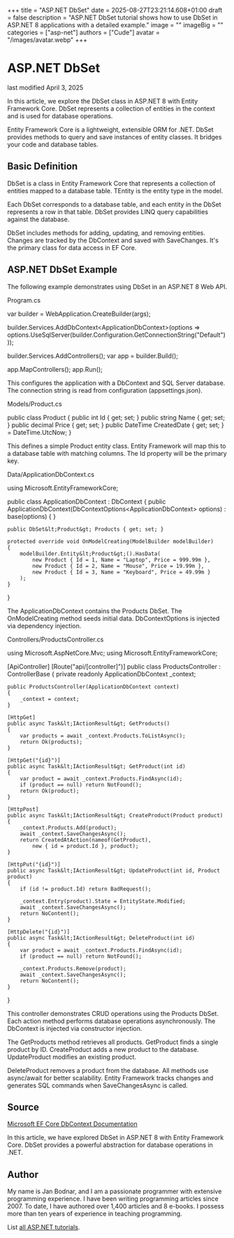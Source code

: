 +++
title = "ASP.NET DbSet"
date = 2025-08-27T23:21:14.608+01:00
draft = false
description = "ASP.NET DbSet tutorial shows how to use DbSet in ASP.NET 8 applications with a detailed example."
image = ""
imageBig = ""
categories = ["asp-net"]
authors = ["Cude"]
avatar = "/images/avatar.webp"
+++

# ASP.NET DbSet

last modified April 3, 2025

In this article, we explore the DbSet class in ASP.NET 8 with Entity Framework
Core. DbSet represents a collection of entities in the context and is used for
database operations.

Entity Framework Core is a lightweight, extensible ORM for .NET. DbSet provides
methods to query and save instances of entity classes. It bridges your code and
database tables.

## Basic Definition

DbSet is a class in Entity Framework Core that represents a collection
of entities mapped to a database table. TEntity is the entity type in the model.

Each DbSet corresponds to a database table, and each entity in the DbSet
represents a row in that table. DbSet provides LINQ query capabilities against
the database.

DbSet includes methods for adding, updating, and removing entities. Changes are
tracked by the DbContext and saved with SaveChanges. It's the primary class for
data access in EF Core.

## ASP.NET DbSet Example

The following example demonstrates using DbSet in an ASP.NET 8 Web API.

Program.cs
  

var builder = WebApplication.CreateBuilder(args);

builder.Services.AddDbContext&lt;ApplicationDbContext&gt;(options =&gt;
    options.UseSqlServer(builder.Configuration.GetConnectionString("Default")));

builder.Services.AddControllers();
var app = builder.Build();

app.MapControllers();
app.Run();

This configures the application with a DbContext and SQL Server database. The
connection string is read from configuration (appsettings.json).

Models/Product.cs
  

public class Product
{
    public int Id { get; set; }
    public string Name { get; set; }
    public decimal Price { get; set; }
    public DateTime CreatedDate { get; set; } = DateTime.UtcNow;
}

This defines a simple Product entity class. Entity Framework will map this to a
database table with matching columns. The Id property will be the primary key.

Data/ApplicationDbContext.cs
  

using Microsoft.EntityFrameworkCore;

public class ApplicationDbContext : DbContext
{
    public ApplicationDbContext(DbContextOptions&lt;ApplicationDbContext&gt; options)
        : base(options) { }

    public DbSet&lt;Product&gt; Products { get; set; }

    protected override void OnModelCreating(ModelBuilder modelBuilder)
    {
        modelBuilder.Entity&lt;Product&gt;().HasData(
            new Product { Id = 1, Name = "Laptop", Price = 999.99m },
            new Product { Id = 2, Name = "Mouse", Price = 19.99m },
            new Product { Id = 3, Name = "Keyboard", Price = 49.99m }
        );
    }
}

The ApplicationDbContext contains the Products DbSet. The OnModelCreating method
seeds initial data. DbContextOptions is injected via dependency injection.

Controllers/ProductsController.cs
  

using Microsoft.AspNetCore.Mvc;
using Microsoft.EntityFrameworkCore;

[ApiController]
[Route("api/[controller]")]
public class ProductsController : ControllerBase
{
    private readonly ApplicationDbContext _context;

    public ProductsController(ApplicationDbContext context)
    {
        _context = context;
    }

    [HttpGet]
    public async Task&lt;IActionResult&gt; GetProducts()
    {
        var products = await _context.Products.ToListAsync();
        return Ok(products);
    }

    [HttpGet("{id}")]
    public async Task&lt;IActionResult&gt; GetProduct(int id)
    {
        var product = await _context.Products.FindAsync(id);
        if (product == null) return NotFound();
        return Ok(product);
    }

    [HttpPost]
    public async Task&lt;IActionResult&gt; CreateProduct(Product product)
    {
        _context.Products.Add(product);
        await _context.SaveChangesAsync();
        return CreatedAtAction(nameof(GetProduct), 
            new { id = product.Id }, product);
    }

    [HttpPut("{id}")]
    public async Task&lt;IActionResult&gt; UpdateProduct(int id, Product product)
    {
        if (id != product.Id) return BadRequest();
        
        _context.Entry(product).State = EntityState.Modified;
        await _context.SaveChangesAsync();
        return NoContent();
    }

    [HttpDelete("{id}")]
    public async Task&lt;IActionResult&gt; DeleteProduct(int id)
    {
        var product = await _context.Products.FindAsync(id);
        if (product == null) return NotFound();
        
        _context.Products.Remove(product);
        await _context.SaveChangesAsync();
        return NoContent();
    }
}

This controller demonstrates CRUD operations using the Products DbSet. Each
action method performs database operations asynchronously. The DbContext is
injected via constructor injection.

The GetProducts method retrieves all products. GetProduct finds a single product
by ID. CreateProduct adds a new product to the database. UpdateProduct modifies
an existing product.

DeleteProduct removes a product from the database. All methods use async/await
for better scalability. Entity Framework tracks changes and generates SQL
commands when SaveChangesAsync is called.

## Source

[Microsoft EF Core DbContext Documentation](https://learn.microsoft.com/en-us/ef/core/dbcontext-configuration/)

In this article, we have explored DbSet in ASP.NET 8 with Entity Framework Core.
DbSet provides a powerful abstraction for database operations in .NET.

## Author

My name is Jan Bodnar, and I am a passionate programmer with extensive
programming experience. I have been writing programming articles since 2007.
To date, I have authored over 1,400 articles and 8 e-books. I possess more
than ten years of experience in teaching programming.

List [all ASP.NET tutorials](/all/#asp-net).